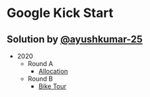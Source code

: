 # Google Kick Start
## Solution by [@ayushkumar-25](https://github.com/ayushkumar-25)

- 2020
    - Round A
        - [Allocation](2020/Round-A/Allocation)
    - Round B
        - [Bike Tour](2020/Round-A/Bike-Tour)
